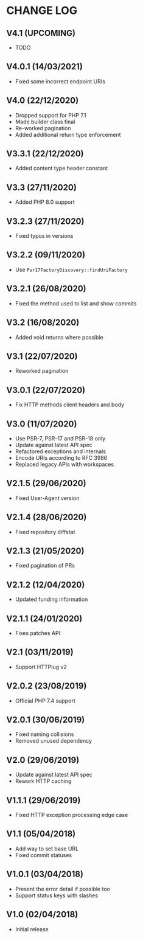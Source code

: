 CHANGE LOG
==========


## V4.1 (UPCOMING)

* TODO


## V4.0.1 (14/03/2021)

* Fixed some incorrect endpoint URIs


## V4.0 (22/12/2020)

* Dropped support for PHP 7.1
* Made builder class final
* Re-worked pagination
* Added additional return type enforcement


## V3.3.1 (22/12/2020)

* Added content type header constant


## V3.3 (27/11/2020)

* Added PHP 8.0 support


## V3.2.3 (27/11/2020)

* Fixed typos in versions


## V3.2.2 (09/11/2020)

* Use `Psr17FactoryDiscovery::findUriFactory`


## V3.2.1 (26/08/2020)

* Fixed the method used to list and show commits


## V3.2 (16/08/2020)

* Added void returns where possible


## V3.1 (22/07/2020)

* Reworked pagination


## V3.0.1 (22/07/2020)

* Fix HTTP methods client headers and body


## V3.0 (11/07/2020)

* Use PSR-7, PSR-17 and PSR-18 only
* Update against latest API spec
* Refactored exceptions and internals
* Encode URIs according to RFC 3986
* Replaced legacy APIs with workspaces


## V2.1.5 (29/06/2020)

* Fixed User-Agent version


## V2.1.4 (28/06/2020)

* Fixed repository diffstat


## V2.1.3 (21/05/2020)

* Fixed pagination of PRs


## V2.1.2 (12/04/2020)

* Updated funding information


## V2.1.1 (24/01/2020)

* Fixes patches API


## V2.1 (03/11/2019)

* Support HTTPlug v2


## V2.0.2 (23/08/2019)

* Official PHP 7.4 support


## V2.0.1 (30/06/2019)

* Fixed naming collisions
* Removed unused dependency


## V2.0 (29/06/2019)

* Update against latest API spec
* Rework HTTP caching


## V1.1.1 (29/06/2019)

* Fixed HTTP exception processing edge case


## V1.1 (05/04/2018)

* Add way to set base URL
* Fixed commit statuses


## V1.0.1 (03/04/2018)

* Present the error detail if possible too
* Support status keys with slashes


## V1.0 (02/04/2018)

* Initial release
